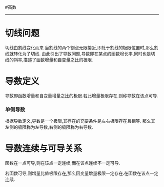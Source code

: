 #高数 

---
# 切线问题

切线由割线变化而来.当割线的两个割点无限接近,即处于割线的极限位置时,那么割线就转化为了切线.
由此引出了导数问题,导数即在某点的函数增长率,同时也是切线的斜率,描述了函数增量和自变量之比的极限.

# 导数定义

导数即函数增量和自变量增量之比的极限.若此增量极限存在,则称导数在该点可导.

### 单侧导数

根据导数定义,导数是一个极限,其存在的充要条件是左右极限存在且相等.
那么其左侧的极限称为左导数,右侧的极限称为右导数.

# 导数连续与可导关系

函数在一点可导,则在该点一定连续;而在该点连续不一定可导.

若函数可导,则增量比值极限存在,那么因变量增量极限一定存在.在函数在该点一定连续.

